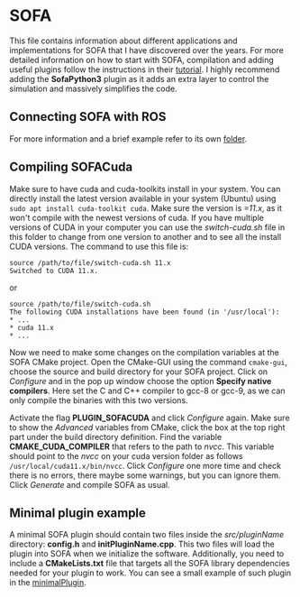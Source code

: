 # SOFA
 
This file contains information about different applications and implementations for SOFA that I have discovered over the years. For more detailed information on how to start with SOFA, compilation and adding useful plugins follow the instructions in their [tutorial](https://www.sofa-framework.org/community/doc/getting-started/build/linux/). I highly recommend adding the **SofaPython3** plugin as it adds an extra layer to control the simulation and massively simplifies the code.

## Connecting SOFA with ROS

For more information and a brief example refer to its own [folder](SofaROS).

## Compiling SOFACuda

Make sure to have cuda and cuda-toolkits install in your system. You can directly install the latest version available in your system (Ubuntu) using `sudo apt install cuda-toolkit cuda`. Make sure the version is *=11.x*, as it won't compile with the newest versions of cuda. If you have multiple versions of CUDA in your computer you can use the *switch-cuda.sh* file in this folder to change from one version to another and to see all the install CUDA versions. The command to use this file is:

```
source /path/to/file/switch-cuda.sh 11.x
Switched to CUDA 11.x.
```
or
```
source /path/to/file/switch-cuda.sh
The following CUDA installations have been found (in '/usr/local'):
* ...
* cuda 11.x
* ...
```

Now we need to make some changes on the compilation variables at the SOFA CMake project. Open the CMake-GUI using the command `cmake-gui`, choose the source and build directory for your SOFA project. Click on *Configure* and in the pop up window choose the option **Specify native compilers**. Here set the C and C++ compiler to gcc-8 or gcc-9, as we can only compile the binaries with this two versions. 

Activate the flag **PLUGIN_SOFACUDA** and click *Configure* again. Make sure to show the *Advanced* variables from CMake, click the box at the top right part under the build directory definition. Find the variable **CMAKE_CUDA_COMPILER** that refers to the path to *nvcc*. This variable should point to the *nvcc* on your cuda version folder as follows `/usr/local/cuda11.x/bin/nvcc`. Click *Configure* one more time and check there is no errors, there maybe some warnings, but you can ignore them. Click *Generate* and compile SOFA as usual.

## Minimal plugin example

A minimal SOFA plugin should contain two files inside the *src/pluginName* directory: **config.h** and **initPluginName.cpp**. This two files will load the plugin into SOFA when we initialize the software. Additionally, you need to include a **CMakeLists.txt** file that targets all the SOFA library dependencies needed for your plugin to work. You can see a small example of such plugin in the [minimalPlugin](minimalPlugin).